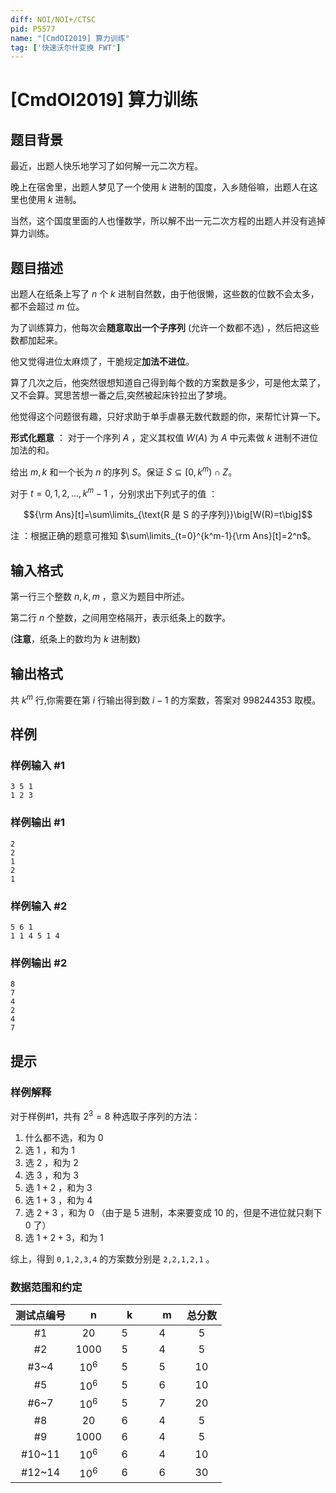 ```yaml
---
diff: NOI/NOI+/CTSC
pid: P5577
name: "[CmdOI2019] 算力训练"
tag: ['快速沃尔什变换 FWT']
---
```

# [CmdOI2019] 算力训练
## 题目背景

最近，出题人快乐地学习了如何解一元二次方程。

晚上在宿舍里，出题人梦见了一个使用 $k$ 进制的国度，入乡随俗嘛，出题人在这里也使用 $k$ 进制。

当然，这个国度里面的人也懂数学，所以解不出一元二次方程的出题人并没有逃掉算力训练。
## 题目描述

出题人在纸条上写了 $n$ 个 $k$ 进制自然数，由于他很懒，这些数的位数不会太多，都不会超过 $m$ 位。

为了训练算力，他每次会**随意取出一个子序列** (允许一个数都不选) ，然后把这些数都加起来。

他又觉得进位太麻烦了，干脆规定**加法不进位**。

算了几次之后，他突然很想知道自己得到每个数的方案数是多少，可是他太菜了，又不会算。冥思苦想一番之后,突然被起床铃拉出了梦境。

他觉得这个问题很有趣，只好求助于单手虐暴无数代数题的你，来帮忙计算一下。

**形式化题意** ： 对于一个序列 $A$ ，定义其权值 $W(A)$ 为 $A$ 中元素做 $k$ 进制不进位加法的和。

给出 $m,k$ 和一个长为 $n$ 的序列 $S$。保证 $S\subseteq [0,k^m)∩Z$。

对于 $t=0,1,2,...,k^m-1$ ，分别求出下列式子的值 ：

$${\rm Ans}[t]=\sum\limits_{\text{R 是 S 的子序列}}\big[W(R)=t\big]$$

注 ：根据正确的题意可推知 $\sum\limits_{t=0}^{k^m-1}{\rm Ans}[t]=2^n$。
## 输入格式

第一行三个整数 $n,k,m$ ，意义为题目中所述。

第二行 $n$ 个整数，之间用空格隔开，表示纸条上的数字。

(**注意**，纸条上的数均为 $k$ 进制数)
## 输出格式

共 $k^m$ 行,你需要在第 $i$ 行输出得到数 $i-1$ 的方案数，答案对 $998244353$ 取模。
## 样例

### 样例输入 #1
```
3 5 1
1 2 3
```
### 样例输出 #1
```
2
2
1
2
1
```
### 样例输入 #2
```
5 6 1
1 1 4 5 1 4
```
### 样例输出 #2
```
8
7
4
2
4
7
```
## 提示

### 样例解释

对于样例#1，共有 $2^3=8$ 种选取子序列的方法：

1. 什么都不选，和为 $0$
2. 选 $1$ ，和为 $1$
3. 选 $2$ ，和为 $2$
4. 选 $3$ ，和为 $3$
5. 选 $1+2$ ，和为 $3$
6. 选 $1+3$ ，和为 $4$
7. 选 $2+3$ ，和为 $0$ （由于是 $5$ 进制，本来要变成 $10$ 的，但是不进位就只剩下 $0$ 了）
8. 选 $1+2+3$，和为 $1$

综上，得到 `0,1,2,3,4` 的方案数分别是 `2,2,1,2,1` 。

### 数据范围和约定

| 测试点编号 | 　n　 | 　k　 | 　m　 | 总分数 |
| :--: | :--: | :--: | :--: | :--: |
| #1 | $20$ | $5$ | $4$ | $5$ |
| #2 | $1000$ | $5$ | $4$ | $5$ |
| #3~4 | $10^6$ | $5$ | $5$ | $10$ |
| #5 | $10^6$ | $5$ | $6$ | $10$ |
| #6~7 | $10^6$ | $5$ | $7$ | $20$ |
| #8 | $20$ | $6$ | $4$ | $5$ |
| #9 | $1000$ | $6$ | $4$ | $5$ |
| #10~11 | $10^6$ | $6$ | $4$ | $10$ |
| #12~14 | $10^6$ | $6$ | $6$ | $30$ |
